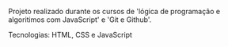 Projeto realizado durante os cursos de 'lógica de programação e algoritimos com JavaScript' e 'Git e Github'.

Tecnologias: HTML, CSS e JavaScript
